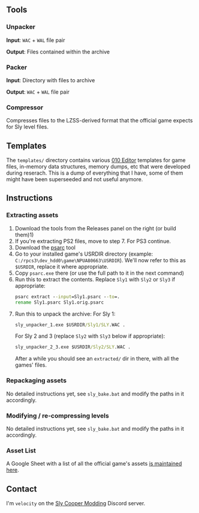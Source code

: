 ## Tools

### Unpacker
**Input**: `WAC` + `WAL` file pair

**Output**: Files contained within the archive

### Packer
**Input**: Directory with files to archive

**Output**: `WAC` + `WAL` file pair

### Compressor
Compresses files to the LZSS-derived format that the official game expects for Sly level files.

## Templates
The `templates/` directory contains various [010 Editor](https://www.sweetscape.com/010editor/) templates for game files, in-memory data structures, memory dumps, etc that were developed during reserach.
This is a dump of everything that I have, some of them might have been superseeded and not useful anymore.

## Instructions
### Extracting assets
1) Download the tools from the Releases panel on the right (or build them)1)
1) If you're extracting PS2 files, move to step 7. For PS3 continue.
1) Download the [psarc](http://www.mediafire.com/file/aegbgpkm3xfot80/psarc.zip/file) tool
1) Go to your installed game's USRDIR directory (example: `C:/rpcs3\dev_hdd0\game\NPUA80663\USRDIR`).
   We'll now refer to this as `$USRDIR`, replace it where appropriate.
1) Copy `psarc.exe` there (or use the full path to it in the next command)
1) Run this to extract the contents.
   Replace `Sly1` with `Sly2` or `Sly3` if appropriate:
    ```cmd
    psarc extract --input=Sly1.psarc --to=.
    rename Sly1.psarc Sly1.orig.psarc
    ```
1) Run this to unpack the archive:
   For Sly 1:
   ```cmd
   sly_unpacker_1.exe $USRDIR/Sly1/SLY.WAC .
   ```
   For Sly 2 and 3 (replace `Sly2` with `Sly3` below if appropriate):
   ```cmd
   sly_unpacker_2_3.exe $USRDIR/Sly2/SLY.WAC .
   ```
   After a while you should see an `extracted/` dir in there, with all the games' files.

### Repackaging assets
No detailed instructions yet, see `sly_bake.bat` and modify the paths in it accordingly.

### Modifying / re-compressing levels
No detailed instructions yet, see `sly_bake.bat` and modify the paths in it accordingly.

### Asset List
A Google Sheet with a list of all the official game's assets [is maintained here](https://docs.google.com/spreadsheets/d/1bdhTl2IvXVWOjnjhpgUTH0kg6e-RcioezIYrsi-_mso/edit?usp=sharing).

## Contact
I'm `velocity` on the [Sly Cooper Modding](https://discord.gg/gh5xwfj) Discord server.
